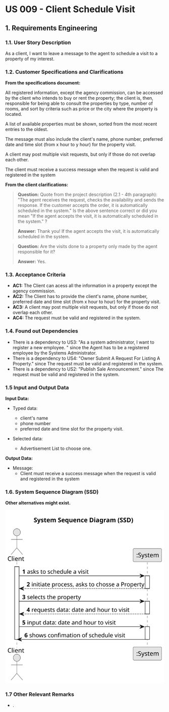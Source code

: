 # US 009 - Client Schedule Visit  

## 1. Requirements Engineering


### 1.1. User Story Description


As a client, I want to leave a message to the agent to schedule a visit to a property of my interest.

### 1.2. Customer Specifications and Clarifications 


**From the specifications document:**

All registered information, except the agency commission, can be accessed by the client who intends to buy or rent the property; the client is, then, responsible for being able to consult the properties by type, number of rooms, and sort by criteria such as price or the city where the property is located.

A list of available properties must be shown, sorted from the most recent entries to the oldest.

The message must also include the client's name, phone number,  preferred date and time slot (from x hour to y hour) for the property visit.

A client may post multiple visit requests, but only if those do not overlap  each other.

The client must receive a success message when the request is valid and registered in the system

**From the client clarifications:**

> **Question:** Quote from the project description (2.1 - 4th paragraph): "The agent receives the request, checks the availability and sends the response. If the customer accepts the order, it is automatically scheduled in the system." Is the above sentence correct or did you mean "If the agent accepts the visit, it is automatically scheduled in the system." ?
>  
> **Answer:** Thank you! If the agent accepts the visit, it is automatically scheduled in the system.

> **Question:** Are the visits done to a property only made by the agent responsible for it?
>
> **Answer:** Yes.

### 1.3. Acceptance Criteria


* **AC1:** The Client can acess all the information in a property except the agency commission.
* **AC2:** The Client has to provide the client's name, phone number, preferred date and time slot (from x hour to hour) for the property visit.
* **AC3:** A client may post multiple visit requests, but only if those do not overlap  each other.
* **AC4:** The request must be valid and registered in the system.


### 1.4. Found out Dependencies

* There is a dependency to US3: "As a system administrator, I want to register a new employee. " since the Agent has to be a registered employee by the Systems Administrator.
* There is a dependency to US4: "Owner Submit A Request For Listing A Property." since The request must be valid and registered in the system.
* There is a dependency to US2: "Publish Sale Announcement." since The request must be valid and registered in the system.

### 1.5 Input and Output Data

**Input Data:**

* Typed data:
  * client's name
  * phone number
  * preferred date and time slot for the property visit.

* Selected data:
	* Advertisement List to choose one.

**Output Data:**

* Message:
  * Client must receive a success message when the request is valid and registered in the system

### 1.6. System Sequence Diagram (SSD)

**Other alternatives might exist.**

![System Sequence Diagram](svg\us009-system-sequence-diagram.svg)

### 1.7 Other Relevant Remarks

* .